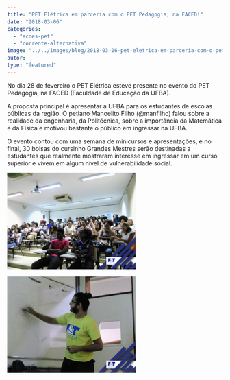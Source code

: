 ```yaml
---
title: "PET Elétrica em parceria com o PET Pedagogia, na FACED!"
date: "2018-03-06"
categories: 
  - "acoes-pet"
  - "corrente-alternativa"
image: "../../images/blog/2018-03-06-pet-eletrica-em-parceria-com-o-pet-pedagogia-na-faced.png"
autor: 
type: "featured"
---
```


No dia 28 de fevereiro o PET Elétrica esteve presente no evento do PET Pedagogia, na FACED (Faculdade de Educação da UFBA).

A proposta principal é apresentar a UFBA para os estudantes de escolas públicas da região. O petiano Manoelito Filho (@manfilho) falou sobre a realidade da engenharia, da Politécnica, sobre a importância da Matemática e da Física e motivou bastante o público em ingressar na UFBA.

O evento contou com uma semana de minicursos e apresentações, e no final, 30 bolsas do cursinho Grandes Mestres serão destinadas a estudantes que realmente mostraram interesse em ingressar em um curso superior e vivem em algum nível de vulnerabilidade social.

![](images/foto1-300x225.png)

![](images/foto3-300x225.png)
